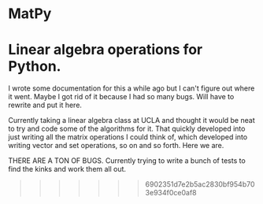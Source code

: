# MatPy

Linear algebra operations for Python.
=======
I wrote some documentation for this a while ago but I can't figure out where it went. Maybe I got rid of it because I had so many bugs. Will have to rewrite and put it here.

Currently taking a linear algebra class at UCLA and thought it would be neat to try and code some of the algorithms for it. That quickly developed into just writing all the matrix operations I could think of, which developed into writing vector and set operations, so on and so forth. Here we are.

THERE ARE A TON OF BUGS. Currently trying to write a bunch of tests to find the kinks and work them all out. 
>>>>>>> 6902351d7e2b5ac2830bf954b703e934f0ce0af8
